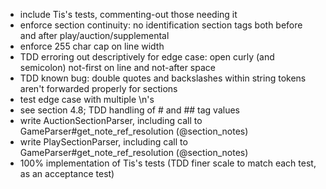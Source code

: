 * include Tis's tests, commenting-out those needing it
* enforce section continuity: no identification section tags both before and after play/auction/supplemental
* enforce 255 char cap on line width
* TDD erroring out descriptively for edge case: open curly (and semicolon) not-first on line and not-after space
* TDD known bug: double quotes and backslashes within string tokens aren't forwarded properly for sections
* test edge case with multiple \n's
* see section 4.8; TDD handling of # and ## tag values
* write AuctionSectionParser, including call to GameParser#get_note_ref_resolution (@section_notes)
* write PlaySectionParser, including call to GameParser#get_note_ref_resolution (@section_notes)
* 100% implementation of Tis's tests (TDD finer scale to match each test, as an acceptance test)